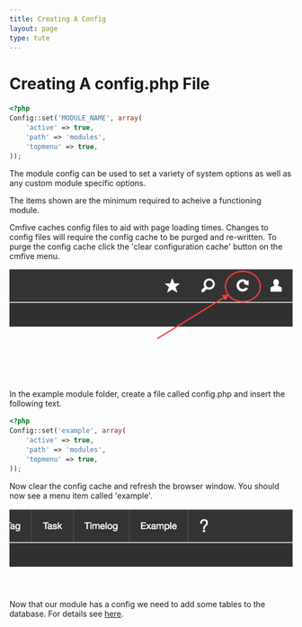 ```yaml
---
title: Creating A Config
layout: page
type: tute
---
```


# Creating A config.php File

```php
<?php
Config::set('MODULE_NAME', array(
    'active' => true,
    'path' => 'modules',
    'topmenu' => true,
));
```

The module config can be used to set a variety of system options as well as any custom module specific options. 

The items shown are the minimum required to acheive a functioning module.

Cmfive caches config files to aid with page loading times. Changes to config files will require the config cache to be purged and re-written. To purge the config cache click the 'clear configuration cache' button on the cmfive menu.

![Clear configuration cache](/assets/images/config_refresh.png)

In the example module folder, create a file called config.php and insert the following text. 

```php
<?php
Config::set('example', array(
    'active' => true,
    'path' => 'modules',
    'topmenu' => true,
));
```

Now clear the config cache and refresh the browser window. You should now see a menu item called 'example'.

![Example menu item](/assets/images/example_menu_item.png)

Now that our module has a config we need to add some tables to the database. For details see [here](installAndMigrations).